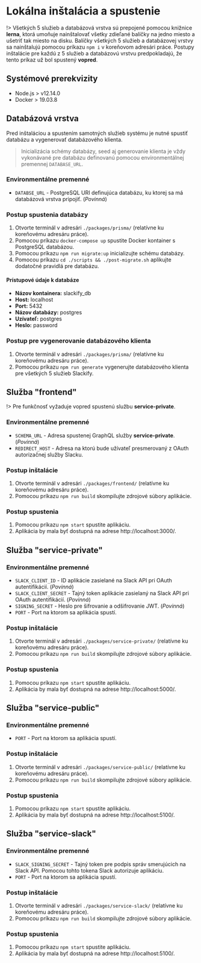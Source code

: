 # Lokálna inštalácia a spustenie

!> Všetkých 5 služieb a databázová vrstva sú prepojené pomocou knižnice **lerna**, ktorá umoňuje nainštalovať všetky zdieľané balíčky na jedno miesto a ušetriť tak miesto na disku. Balíčky všetkých 5 služieb a databázovej vrstvy sa nainštalujú pomocou príkazu `npm i` v koreňovom adresári práce. Postupy inštalácie pre každú z 5 služieb a databázovú vrstvu predpokladajú, že tento príkaz už bol spustený **vopred**.

## Systémové prerekvizity

- Node.js > v12.14.0
- Docker > 19.03.8

## Databázová vrstva

Pred inštaláciou a spustením samotných služieb systému je nutné spustiť databázu a vygenerovať databázového klienta.

> Inicializácia schémy databázy, seed aj generovanie klienta je vždy vykonávané pre databázu definovanú pomocou environmentálnej premennej `DATABASE_URL`.

### Environmentálne premenné

- `DATABSE_URL` - PostgreSQL URI definujúca databázu, ku ktorej sa má databázová vrstva pripojiť. (_Povinná_)

### Postup spustenia databázy

1. Otvorte terminál v adresári `./packages/prisma/` (relatívne ku koreňovému adresáru práce).
2. Pomocou príkazu `docker-compose up` spustite Docker kontainer s PostgreSQL databázou.
3. Pomocou príkazu `npm run migrate:up` inicializujte schému databázy.
4. Pomocou príkazu `cd ./scripts && ./post-migrate.sh` aplikujte dodatočné pravidlá pre databázu.

#### Prístupové údaje k databáze

- **Názov kontainera:** slackify_db
- **Host:** localhost
- **Port:** 5432
- **Názov databázy:** postgres
- **Uzívateľ:** postgres
- **Heslo:** password

### Postup pre vygenerovanie databázového klienta

1. Otvorte terminál v adresári `./packages/prisma/` (relatívne ku koreňovému adresáru práce).
2. Pomocou príkazu `npm run generate` vygenerujte databázového klienta pre všetkých 5 služieb Slackify.

## Služba "**frontend**"

!> Pre funkčnosť vyžaduje vopred spustenú službu **service-private**.

### Environmentálne premenné

- `SCHEMA_URL` - Adresa spustenej GraphQL služby **service-private**. (_Povinná_)
- `REDIRECT_HOST` - Adresa na ktorú bude užívateľ presmerovaný z OAuth autorizačnej služby Slacku.

### Postup inštalácie

1. Otvorte terminál v adresári `./packages/frontend/` (relatívne ku koreňovému adresáru práce).
2. Pomocou príkazu `npm run build` skompilujte zdrojové súbory aplikácie.

### Postup spustenia

1. Pomocou príkazu `npm start` spustite aplikáciu.
2. Aplikácia by mala byť dostupná na adrese http://localhost:3000/.

## Služba "**service-private**"

### Environmentálne premenné

- `SLACK_CLIENT_ID` - ID aplikácie zasielané na Slack API pri OAuth autentifikácií. (_Povinná_)
- `SLACK_CLIENT_SECRET` - Tajný token aplikácie zasielaný na Slack API pri OAuth autentifikácií. (_Povinná_)
- `SIGNING_SECRET` - Heslo pre šifrovanie a odšifrovanie JWT. (_Povinná_)
- `PORT` - Port na ktorom sa aplikácia spustí.

### Postup inštalácie

1. Otvorte terminál v adresári `./packages/service-private/` (relatívne ku koreňovému adresáru práce).
2. Pomocou príkazu `npm run build` skompilujte zdrojové súbory aplikácie.

### Postup spustenia

1. Pomocou príkazu `npm start` spustite aplikáciu.
2. Aplikácia by mala byť dostupná na adrese http://localhost:5000/.

## Služba "**service-public**"

### Environmentálne premenné

- `PORT` - Port na ktorom sa aplikácia spustí.

### Postup inštalácie

1. Otvorte terminál v adresári `./packages/service-public/` (relatívne ku koreňovému adresáru práce).
2. Pomocou príkazu `npm run build` skompilujte zdrojové súbory aplikácie.

### Postup spustenia

1. Pomocou príkazu `npm start` spustite aplikáciu.
2. Aplikácia by mala byť dostupná na adrese http://localhost:5100/.

## Služba "**service-slack**"

### Environmentálne premenné

- `SLACK_SIGNING_SECRET` - Tajný token pre podpis správ smerujúcich na Slack API. Pomocou tohto tokena Slack autorizuje aplikáciu.
- `PORT` - Port na ktorom sa aplikácia spustí.

### Postup inštalácie

1. Otvorte terminál v adresári `./packages/service-slack/` (relatívne ku koreňovému adresáru práce).
2. Pomocou príkazu `npm run build` skompilujte zdrojové súbory aplikácie.

### Postup spustenia

1. Pomocou príkazu `npm start` spustite aplikáciu.
2. Aplikácia by mala byť dostupná na adrese http://localhost:5100/.
